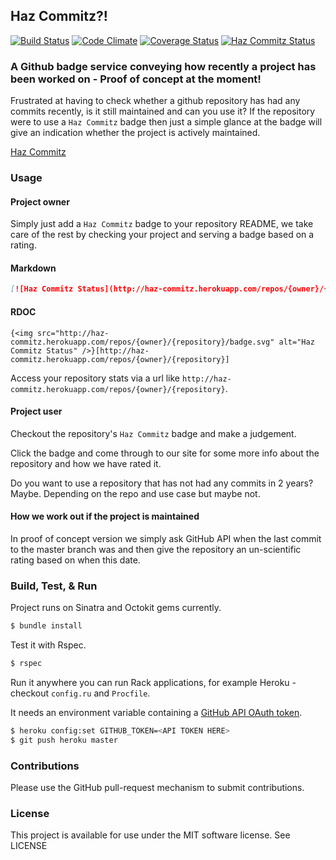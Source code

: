 ## Haz Commitz?!

[![Build Status](https://travis-ci.org/rob-murray/haz-commitz.png?branch=master)](https://travis-ci.org/rob-murray/haz-commitz)
[![Code Climate](https://codeclimate.com/github/rob-murray/haz-commitz.png)](https://codeclimate.com/github/rob-murray/haz-commitz)
[![Coverage Status](https://coveralls.io/repos/rob-murray/haz-commitz/badge.png)](https://coveralls.io/r/rob-murray/haz-commitz)
[![Haz Commitz Status](http://haz-commitz.herokuapp.com/repos/rob-murray/haz-commitz/badge.svg)](http://haz-commitz.herokuapp.com/repos/rob-murray/haz-commitz)

### A Github badge service conveying how recently a project has been worked on - Proof of concept at the moment!

Frustrated at having to check whether a github repository has had any commits recently, is it still maintained and can you use it? If the repository were to use a `Haz Commitz` badge then just a simple glance at the badge will give an indication whether the project is actively maintained.

[Haz Commitz](http://haz-commitz.herokuapp.com)

### Usage

#### Project owner

Simply just add a `Haz Commitz` badge to your repository README, we take care of the rest by checking your project and serving a badge based on a rating.

#### Markdown

```markdown
[![Haz Commitz Status](http://haz-commitz.herokuapp.com/repos/{owner}/{repository}/badge.svg)](http://haz-commitz.herokuapp.com/repos/{owner}/{repository})
```

#### RDOC

```
{<img src="http://haz-commitz.herokuapp.com/repos/{owner}/{repository}/badge.svg" alt="Haz Commitz Status" />}[http://haz-commitz.herokuapp.com/repos/{owner}/{repository}]
```

Access your repository stats via a url like `http://haz-commitz.herokuapp.com/repos/{owner}/{repository}`.

#### Project user

Checkout the repository's `Haz Commitz` badge and make a judgement.

Click the badge and come through to our site for some more info about the repository and how we have rated it.

Do you want to use a repository that has not had any commits in 2 years? Maybe. Depending on the repo and use case but maybe not.

#### How we work out if the project is maintained

In proof of concept version we simply ask GitHub API when the last commit to the master branch was and then give the repository an un-scientific rating based on when this date.

### Build, Test, & Run

Project runs on Sinatra and Octokit gems currently.

```bash
$ bundle install
```

Test it with Rspec.

```bash
$ rspec
```

Run it anywhere you can run Rack applications, for example Heroku - checkout `config.ru` and `Procfile`.

It needs an environment variable containing a [GitHub API OAuth token](https://developer.github.com/v3/oauth/).

```bash
$ heroku config:set GITHUB_TOKEN=<API TOKEN HERE>
$ git push heroku master
```

### Contributions

Please use the GitHub pull-request mechanism to submit contributions.

### License

This project is available for use under the MIT software license.
See LICENSE
